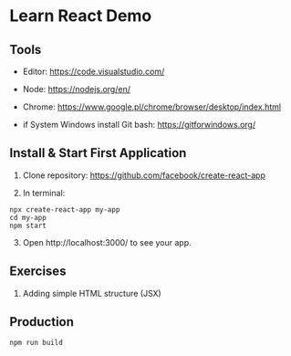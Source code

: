 # Learn React Demo

## Tools

* Editor: https://code.visualstudio.com/
* Node: https://nodejs.org/en/
* Chrome: https://www.google.pl/chrome/browser/desktop/index.html

* if System Windows install Git bash: https://gitforwindows.org/


## Install & Start First Application

1. Clone repository: https://github.com/facebook/create-react-app

2. In terminal:

```
npx create-react-app my-app
cd my-app
npm start
```

3. Open http://localhost:3000/ to see your app.


## Exercises

1. Adding simple HTML structure (JSX)



## Production

```
npm run build
```